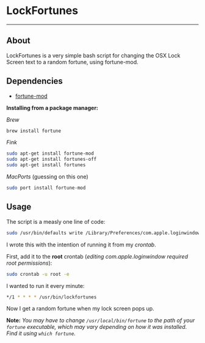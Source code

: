 LockFortunes
=============
---

About
-----

LockFortunes is a very simple bash script for changing the OSX Lock Screen text to a random fortune, using fortune-mod.

Dependencies
------------
 * [fortune-mod](http://en.wikipedia.org/wiki/Fortune_%28Unix%29)

**Installing from a package manager:**

*Brew*
```bash
brew install fortune
```

*Fink*
```bash
sudo apt-get install fortune-mod
sudo apt-get install fortunes-off
sudo apt-get install fortunes
```

*MacPorts* (guessing on this one)
```bash
sudo port install fortune-mod
```

Usage
-----

The script is a measly one line of code:
```bash
sudo /usr/bin/defaults write /Library/Preferences/com.apple.loginwindow LoginwindowText "$(/usr/local/bin/fortune | /usr/bin/sed "s/\"//g")"
```

I wrote this with the intention of running it from my *crontab*.

First, add it to the **root** crontab (*editing com.apple.loginwindow required root permissions*):
```bash
sudo crontab -u root -e
```

I wanted to run it every minute:
```bash
*/1 * * * * /usr/bin/lockfortunes
```

Now I get a random fortune when my lock screen pops up.

**Note:** *You may have to change `/usr/local/bin/fortune` to the path of your `fortune` executable, which may vary depending on how it was installed. Find it using `which fortune`.*
